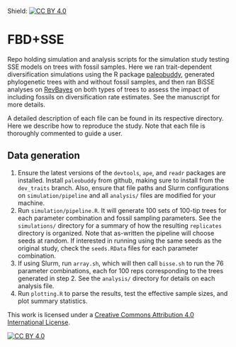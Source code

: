Shield: [![CC BY 4.0][cc-by-shield]][cc-by]
# FBD+SSE
Repo holding simulation and analysis scripts for the simulation study testing SSE models on trees with fossil samples. Here we ran trait-dependent diversification simulations using the R package [paleobuddy](https://github.com/brpetrucci/paleobuddy), generated phylogenetic trees with and without fossil samples, and then ran BiSSE analyses on [RevBayes](https://github.com/revbayes/revbayes) on both types of trees to assess the impact of including fossils on diversification rate estimates. See the manuscript for more details.

A detailed description of each file can be found in its respective directory. Here we describe how to reproduce the study. Note that each file is thoroughly commented to guide a user.

## Data generation

1. Ensure the latest versions of the `devtools`, `ape`, and `readr` packages are installed. Install `paleobuddy` from github, making sure to install from the `dev_traits` branch. Also, ensure that file paths and Slurm configurations on `simulation/pipeline` and all `analysis/` files are modified for your machine. 
2. Run `simulation/pipeline.R`. It will generate 100 sets of 100-tip trees for each parameter combination and fossil sampling parameters. See the `simulations/` directory for a summary of how the resulting `replicates` directory is organized. Note that as-written the pipeline will choose seeds at random. If interested in running using the same seeds as the original study, check the `seeds.RData` files for each parameter combination.
3. If using Slurm, run `array.sh`, which will then call `bisse.sh` to run the 76 parameter combinations, each for 100 reps corresponding to the trees generated in step 2. See the `analysis/` directory for details on each analysis file.
4. Run `plotting.R` to parse the results, test the effective sample sizes, and plot summary statistics.

This work is licensed under a
[Creative Commons Attribution 4.0 International License][cc-by].

[![CC BY 4.0][cc-by-image]][cc-by]

[cc-by]: http://creativecommons.org/licenses/by/4.0/
[cc-by-image]: https://i.creativecommons.org/l/by/4.0/88x31.png
[cc-by-shield]: https://img.shields.io/badge/License-CC%20BY%204.0-lightgrey.svg
